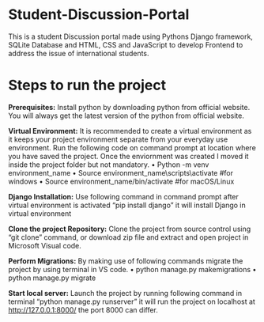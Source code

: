# Student-Discussion-Portal
This is a student Discussion portal made using Pythons Django framework, SQLite Database and HTML, CSS and JavaScript to develop Frontend to address the issue of international students.

# Steps to run the project
**Prerequisites:** Install python by downloading python from official website. You will always get the latest version of the python from official website.

**Virtual Environment:** It is recommended to create a virtual environment as it keeps your project environment separate from your everyday use environment. Run the following code on command prompt at location where you have saved the project. Once the enviornment was created I moved it inside the project folder but not mandatory.
•	Python -m venv environment_name
•	Source environment_name\scripts\activate #for windows
•	Source environment_name/bin/activate #for macOS/Linux

**Django Installation:** Use following command in command prompt after virtual environment is activated “pip install django” it will install Django in virtual environment

**Clone the project Repository:** Clone the project from source control using “git clone” command, or download zip file and extract and open project in Microsoft Visual code.

**Perform Migrations:** By making use of following commands migrate the project by using terminal in VS code.
•	python manage.py makemigrations
•	python manage.py migrate

**Start local server:** Launch the project by running following command in terminal “python manage.py runserver” it will run the project on localhost at http://127.0.0.1:8000/ the port 8000 can differ.
